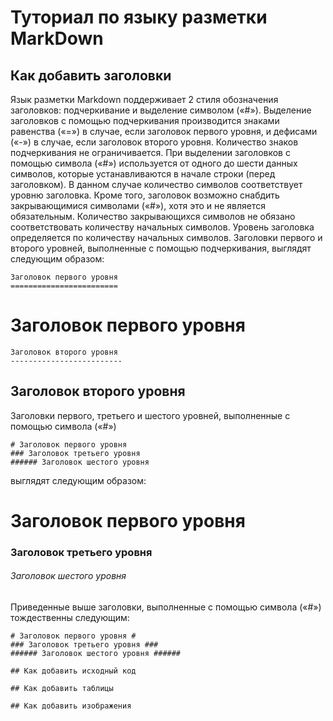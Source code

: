# Туториал по языку разметки MarkDown

## Как добавить заголовки
Язык разметки Markdown поддерживает 2 стиля обозначения заголовков: подчеркивание и выделение символом («#»).
Выделение заголовков с помощью подчеркивания производится знаками равенства («=») в случае, если заголовок
первого уровня, и дефисами («-») в случае, если заголовок второго уровня. Количество знаков подчеркивания не
ограничивается. При выделении заголовков с помощью символа («#») используется от одного до шести данных символов,
которые устанавливаются в начале строки (перед заголовком). В данном случае количество символов соответствует
уровню заголовка. Кроме того, заголовок возможно снабдить закрывающимися символами («#»), хотя это и не является
обязательным. Количество закрывающихся символов не обязано соответствовать количеству начальных символов.
Уровень заголовка определяется по количеству начальных символов.
Заголовки первого и второго уровней, выполненные с помощью подчеркивания, выглядят следующим образом:
```
Заголовок первого уровня
========================
```
Заголовок первого уровня
========================
```
Заголовок второго уровня
-------------------------
```
Заголовок второго уровня
-------------------------

Заголовки первого, третьего и шестого уровней, выполненные с помощью символа («#»)
```
# Заголовок первого уровня
### Заголовок третьего уровня
###### Заголовок шестого уровня
```
выглядят следующим образом:
# Заголовок первого уровня
### Заголовок третьего уровня
###### Заголовок шестого уровня
Приведенные выше заголовки, выполненные с помощью символа («#») тождественны следующим:
```
# Заголовок первого уровня #
### Заголовок третьего уровня ###
###### Заголовок шестого уровня ######

## Как добавить исходный код

## Как добавить таблицы
 
## Как добавить изображения